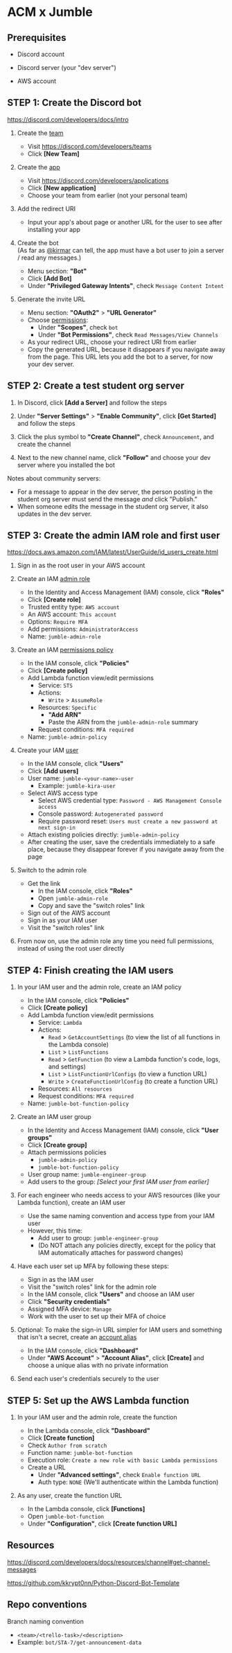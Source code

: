 # ACM x Jumble


## Prerequisites

- Discord account

- Discord server (your "dev server")

- AWS account


## STEP 1: Create the Discord bot

https://discord.com/developers/docs/intro

1. Create the [team](https://discord.com/developers/docs/topics/teams)
    - Visit https://discord.com/developers/teams
    - Click **[New Team]**

2. Create the [app](https://discord.com/developers/docs/intro#bots-and-apps)
    - Visit https://discord.com/developers/applications
    - Click **[New application]**
    - Choose your team from earlier (not your personal team)

3. Add the redirect URI
    - Input your app's about page or another URL for the user to see after installing your app

3. Create the bot  
(As far as [@kirmar](https://github.com/kirmar) can tell, the app must have a bot user to join a server / read any messages.)
    - Menu section: **"Bot"**
    - Click **[Add Bot]**
    - Under **"Privileged Gateway Intents"**, check `Message Content Intent`

4. Generate the invite URL
    - Menu section: **"OAuth2"** > **"URL Generator"**
    - Choose [permissions](https://discord.com/developers/docs/topics/oauth2#oauth2):
        - Under **"Scopes"**, check `bot`
        - Under **"Bot Permissions"**, check `Read Messages/View Channels`
    - As your redirect URL, choose your redirect URI from earlier
    - Copy the generated URL, because it disappears if you navigate away from the page. This URL lets you add the bot to a server, for now your dev server.


## STEP 2: Create a test student org server

1. In Discord, click **[Add a Server]** and follow the steps

2. Under **"Server Settings"** > **"Enable Community"**, click **[Get Started]** and follow the steps

3. Click the plus symbol to **"Create Channel"**, check `Announcement`, and create the channel

4. Next to the new channel name, click **"Follow"** and choose your dev server where you installed the bot

Notes about community servers:
- For a message to appear in the dev server, the person posting in the student org server must send the message *and* click "Publish."
- When someone edits the message in the student org server, it also updates in the dev server.


## STEP 3: Create the admin IAM role and first user

https://docs.aws.amazon.com/IAM/latest/UserGuide/id_users_create.html

1. Sign in as the root user in your AWS account

2. Create an IAM [admin role](https://alestic.com/2014/09/aws-root-password/)
    - In the Identity and Access Management (IAM) console, click **"Roles"**
    - Click **[Create role]**
    - Trusted entity type: `AWS account`
    - An AWS account: `This account`
    - Options: `Require MFA`
    - Add permissions: `AdministratorAccess`
    - Name: `jumble-admin-role`

3. Create an IAM [permissions policy](https://docs.aws.amazon.com/lambda/latest/dg/security_iam_id-based-policy-examples.html)
    - In the IAM console, click **"Policies"**
    - Click **[Create policy]**
    - Add Lambda function view/edit permissions
        - Service: `STS`
        - Actions:
            - `Write` > `AssumeRole`
        - Resources: `Specific`
            - **"Add ARN"**
            - Paste the ARN from the `jumble-admin-role` summary
        - Request conditions: `MFA required`
    - Name: `jumble-admin-policy`

4. Create your IAM [user](https://docs.aws.amazon.com/IAM/latest/UserGuide/id.html#id_which-to-choose)
    - In the IAM console, click **"Users"**
    - Click **[Add users]**
    - User name: `jumble-<your-name>-user`
        - Example: `jumble-kira-user`
    <!--- - Select AWS credential type: `Access key - Programmatic access` -->
    - Select AWS access type
        - Select AWS credential type: `Password - AWS Management Console access`
        - Console password: `Autogenerated password`
        - Require password reset: `Users must create a new password at next sign-in`
    - Attach existing policies directly: `jumble-admin-policy`
    - After creating the user, save the credentials immediately to a safe place, because they disappear forever if you navigate away from the page

5. Switch to the admin role
    - Get the link
        - In the IAM console, click **"Roles"**
        - Open `jumble-admin-role`
        - Copy and save the "switch roles" link
    - Sign out of the AWS account
    - Sign in as your IAM user
    - Visit the "switch roles" link

6. From now on, use the admin role any time you need full permissions, instead of using the root user directly


## STEP 4: Finish creating the IAM users

1. In your IAM user and the admin role, create an IAM policy
    - In the IAM console, click **"Policies"**
    - Click **[Create policy]**
    - Add Lambda function view/edit permissions
        - Service: `Lambda`
        - Actions:
            - `Read` > `GetAccountSettings` (to view the list of all functions in the Lambda console)
            - `List` > `ListFunctions`
            - `Read` > `GetFunction` (to view a Lambda function's code, logs, and settings)
            - `List` > `ListFunctionUrlConfigs` (to view a function URL)
            - `Write` > `CreateFunctionUrlConfig` (to create a function URL)
        - Resources: `All resources`
        - Request conditions: `MFA required`
    - Name: `jumble-bot-function-policy`

2. Create an IAM user group
    - In the Identity and Access Management (IAM) console, click **"User groups"**
    - Click **[Create group]**
    - Attach permissions policies
        - `jumble-admin-policy`
        - `jumble-bot-function-policy`
    - User group name: `jumble-engineer-group`
    - Add users to the group: *[Select your first IAM user from earlier]*

3. For each engineer who needs access to your AWS resources (like your Lambda function), create an IAM user
    - Use the same naming convention and access type from your IAM user
    - However, this time:
        - Add user to group: `jumble-engineer-group`
        - (Do NOT attach any policies directly, except for the policy that IAM automatically attaches for password changes)

4. Have each user set up MFA by following these steps:
    - Sign in as the IAM user
    - Visit the "switch roles" link for the admin role
    - In the IAM console, click **"Users"** and choose an IAM user
    - Click **"Security credentials"**
    - Assigned MFA device: `Manage`
    - Work with the user to set up their MFA of choice

5. Optional: To make the sign-in URL simpler for IAM users and something that isn't a secret, create an [account alias](https://docs.aws.amazon.com/IAM/latest/UserGuide/console_account-alias.html#CreateAccountAlias)
    - In the IAM console, click **"Dashboard"**
    - Under **"AWS Account"** > **"Account Alias"**, click **[Create]** and choose a unique alias with no private information

6. Send each user's credentials securely to the user


## STEP 5: Set up the AWS Lambda function

1. In your IAM user and the admin role, create the function
    - In the Lambda console, click **"Dashboard"**
    - Click **[Create function]**
    - Check `Author from scratch`
    - Function name: `jumble-bot-function`
    - Execution role: `Create a new role with basic Lambda permissions`
    - Create a URL
        - Under **"Advanced settings"**, check `Enable function URL`
        - Auth type: `NONE` (We'll authenticate within the Lambda function)

2. As any user, create the function URL
    - In the Lambda console, click **[Functions]**
    - Open `jumble-bot-function`
    - Under **"Configuration"**, click **[Create function URL]**


## Resources

https://discord.com/developers/docs/resources/channel#get-channel-messages

https://github.com/kkrypt0nn/Python-Discord-Bot-Template


## Repo conventions

Branch naming convention
- `<team>/<trello-task>/<description>`
- Example: `bot/STA-7/get-announcement-data`
